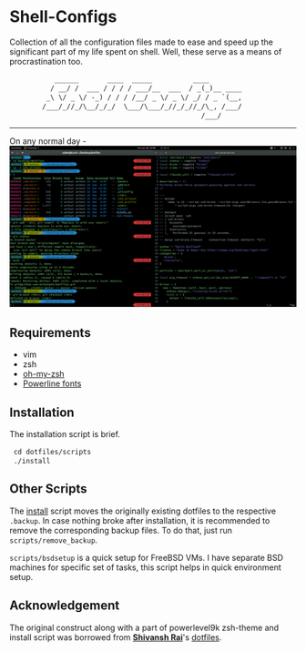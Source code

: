 # Shell-Configs
Collection of all the configuration files made to ease and speed up the significant part of my life spent on shell. Well, these serve as a means of procrastination too.

```
           ______       ____  _____          ____        
          / __/ /  ___ / / / / ___/__  ___  / _(_)__ ____
         _\ \/ _ \/ -_) / / / /__/ _ \/ _ \/ _/ / _ `(__,
        /___/_//_/\__/_/_/  \___/\___/_//_/_//_/\_, /___/
                                               /___/ 
```


---

On any normal day - <br>
![Shell-Demo](images/image.png)

## Requirements
* vim
* zsh
* [oh-my-zsh](http://ohmyz.sh/)
* [Powerline fonts](https://github.com/powerline/fonts#powerline-fonts)

## Installation
The installation script is brief.
``` shell
 cd dotfiles/scripts
 ./install
```

## Other Scripts
The [install]() script moves the originally existing dotfiles to the respective `.backup`. In case nothing broke after installation, it is recommended to remove the corresponding backup files. To do that, just run `scripts/remove_backup`.

`scripts/bsdsetup` is a quick setup for FreeBSD VMs. I have separate BSD machines for specific set of tasks, this script helps in quick environment setup.

## Acknowledgement
The original construct along with a part of powerlevel9k zsh-theme and install script was borrowed from [**Shivansh Rai**](https://github.com/shivansh)'s [dotfiles](https://github.com/shivansh/dotfiles).
